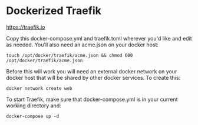 # Dockerized Traefik

https://traefik.io

Copy this docker-compose.yml and traefik.toml wherever you'd like and edit as needed. You'll also need an acme.json on your docker host:

```touch /opt/docker/traefik/acme.json && chmod 600 /opt/docker/traefik/acme.json```

Before this will work you will need an external docker network on your docker host that will be shared by other docker services. To create this:

```docker network create web```

To start Traefik, make sure that docker-compose.yml is in your current working directory and:

```docker-compose up -d```